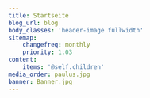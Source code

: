 ```yaml
---
title: Startseite
blog_url: blog
body_classes: 'header-image fullwidth'
sitemap:
    changefreq: monthly
    priority: 1.03
content:
    items: '@self.children'
media_order: paulus.jpg
banner: Banner.jpg
---
```


